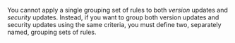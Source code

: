You cannot apply a single grouping set of rules to both _version_ updates and _security_ updates. Instead, if you want to group both version updates and security updates using the same criteria, you must define two, separately named, grouping sets of rules.
